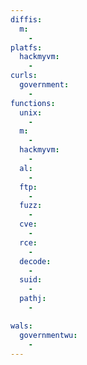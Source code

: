 ```yaml
---
diffis:
  m:
    -
platfs:
  hackmyvm:
    -
curls:
  government:
    -
functions:
  unix:
    -
  m:
    -
  hackmyvm:
    -
  al:
    -
  ftp:
    -
  fuzz:
    -
  cve:
    -
  rce:
    -
  decode:
    -
  suid:
    -
  pathj:
    -

wals:
  governmentwu:
    -
---
```

